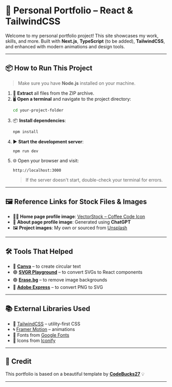 # 🚀 Personal Portfolio – React & TailwindCSS

Welcome to my personal portfolio project! This site showcases my work, skills, and more. Built with **Next.js**, **TypeScript** (to be added), **TailwindCSS**, and enhanced with modern animations and design tools.

---

## 📦 How to Run This Project

> Make sure you have **Node.js** installed on your machine.

1. 📂 **Extract** all files from the ZIP archive.
2. 🖥️ **Open a terminal** and navigate to the project directory:
   ```bash
   cd your-project-folder
   ```
3. 📦 **Install dependencies**:
   ```bash
   npm install
   ```
4. ▶️ **Start the development server**:
   ```bash
   npm run dev
   ```
5. 🌐 Open your browser and visit:
   ```
   http://localhost:3000
   ```
   > If the server doesn't start, double-check your terminal for errors.

---

## 🖼️ Reference Links for Stock Files & Images

- 👨‍💻 **Home page profile image**: [VectorStock – Coffee Code Icon](https://www.vectorstock.com/royalty-free-vector/cup-of-coffee-with-code-sign-sketch-icon-vector-13325113)
- 🧠 **About page profile image**: Generated using **ChatGPT**
- 🖼️ **Project images**: My own or sourced from [Unsplash](https://unsplash.com/)

---

## 🛠️ Tools That Helped

- 🔵 [**Canva**](https://www.canva.com/) – to create circular text
- 🟣 [**SVGR Playground**](https://react-svgr.com/playground/) – to convert SVGs to React components
- 🟢 [**Erase.bg**](https://www.erase.bg/) – to remove image backgrounds
- 🔴 [**Adobe Express**](https://www.adobe.com/express/feature/image/convert/png-to-svg) – to convert PNG to SVG

---

## 📚 External Libraries Used

- 💨 [TailwindCSS](https://tailwindcss.com/) – utility-first CSS
- 🌀 [Framer Motion](https://www.framer.com/motion/) – animations
- 🔡 Fonts from [Google Fonts](https://fonts.google.com/)
- 🔧 Icons from [Iconify](https://iconify.design/)

---

## 🙏 Credit

This portfolio is based on a beautiful template by [**CodeBucks27**](https://devdreaming.com/) 💡

---


